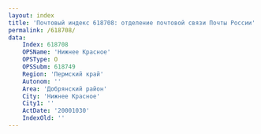 ```yaml
---
layout: index
title: 'Почтовый индекс 618708: отделение почтовой связи Почты России'
permalink: /618708/
data:
    Index: 618708
    OPSName: 'Нижнее Красное'
    OPSType: О
    OPSSubm: 618749
    Region: 'Пермский край'
    Autonom: ''
    Area: 'Добрянский район'
    City: 'Нижнее Красное'
    City1: ''
    ActDate: '20001030'
    IndexOld: ''
---
```

